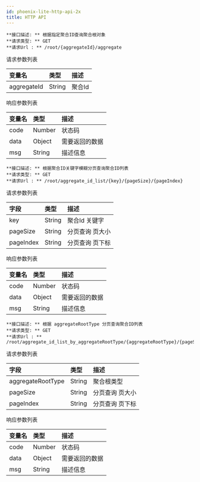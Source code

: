 ```yaml
---
id: phoenix-lite-http-api-2x
title: HTTP API
---
```


```
**接口描述: ** 根据指定聚合ID查询聚合根对象 
**请求类型: ** GET
**请求Url : ** /root/{aggregateId}/aggregate
```

请求参数列表

| 变量名        | 类型   |   描述   |
| :---------- | :----- |  :----- |
| aggregateId | String |  聚合Id |

响应参数列表

| 变量名        | 类型   |   描述   |
| :---------- | :----- |  :----- |
| code | Number |  状态码 |
| data | Object |  需要返回的数据 |
| msg | String |  描述信息 |


```
**接口描述: ** 根据聚合ID关键字模糊分页查询聚合ID列表 
**请求类型: ** GET
**请求Url : ** /root/aggregate_id_list/{key}/{pageSize}/{pageIndex}
```

请求参数列表

| 字段      | 类型   |  描述            |
| :-------- | :----- |  :-------------- |
| key       | String |  聚合Id 关键字   |
| pageSize  | String |  分页查询 页大小 |
| pageIndex | String |  分页查询 页下标 |

响应参数列表

| 变量名        | 类型   |   描述   |
| :---------- | :----- |  :----- |
| code | Number |  状态码 |
| data | Object |  需要返回的数据 |
| msg | String |  描述信息 |


```
**接口描述: ** 根据 aggregateRootType 分页查询聚合ID列表  
**请求类型: ** GET
**请求Url : ** /root/aggregate_id_list_by_aggregateRootType/{aggregateRootType}/{pageSize}/{pageIndex}
```

请求参数列表

| 字段              | 类型   |  描述            |
| :---------------- | :----- |  :-------------- |
| aggregateRootType | String |  聚合根类型      |
| pageSize          | String |  分页查询 页大小 |
| pageIndex         | String |  分页查询 页下标 |


响应参数列表

| 变量名        | 类型   |   描述   |
| :---------- | :----- |  :----- |
| code | Number |  状态码 |
| data | Object |  需要返回的数据 |
| msg | String |  描述信息 |
